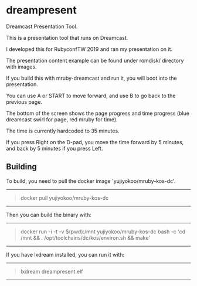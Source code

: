 # dreampresent

Dreamcast Presentation Tool.

This is a presentation tool that runs on Dreamcast.

I developed this for RubyconfTW 2019 and ran my presentation on it.

The presentation content example can be found under romdisk/ directory with images.

If you build this with mruby-dreamcast and run it, you will boot into the presentation.

You can use A or START to move forward, and use B to go back to the previous page.

The bottom of the screen shows the page progress and time progress (blue dreamcast swirl for page, red mruby for time).

The time is currently hardcoded to 35 minutes.

If you press Right on the D-pad, you move the time forward by 5 minutes, and back by 5 minutes if you press Left.

## Building

To build, you need to pull the docker image 'yujiyokoo/mruby-kos-dc'.

----
> docker pull yujiyokoo/mruby-kos-dc
----

Then you can build the binary with:

----
> docker run -i -t -v $(pwd):/mnt yujiyokoo/mruby-kos-dc bash -c 'cd /mnt && . /opt/toolchains/dc/kos/environ.sh && make'
----

If you have lxdream installed, you can run it with:

----
> lxdream dreampresent.elf
----

